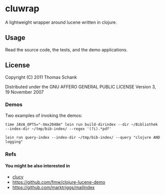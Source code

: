 cluwrap
=======


A lightweight wrapper around lucene written in clojure.

Usage
-----

Read the source code, the tests, and the demo applications.

## License

Copyright (C) 2011 Thomas Schank

Distributed under the GNU AFFERO GENERAL PUBLIC LICENSE Version 3, 19 November 2007

### Demos

Two examples of invoking the demos:

    time JAVA_OPTS="-Xmx2048m" lein run build-dirindex --dir ~/Bibliothek --index-dir ~/tmp/bib-index/ --regex '(?i).*pdf'

    lein run query-index --index-dir ~/tmp/bib-index/ --query "clojure AND logging"


### Refs

#### You might be also interested in

* [clucy][]
* <https://github.com/fmw/clojure-lucene-demo>
* <https://github.com/marktriggs/mailindex>

[clucy]: https://github.com/weavejester/clucy


